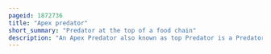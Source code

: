 ```yaml
---
pageid: 1872736
title: "Apex predator"
short_summary: "Predator at the top of a food chain"
description: "An Apex Predator also known as top Predator is a Predator at the Top of a Food Chain without natural Predators of its own."
---
```


